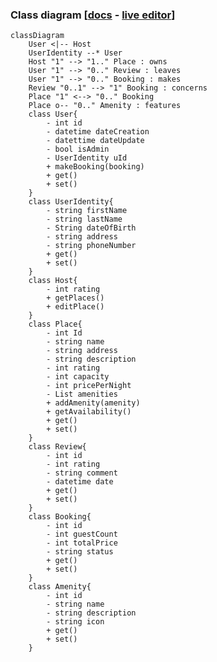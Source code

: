 ### Class diagram [<a href="https://mermaid.js.org/syntax/classDiagram.html">docs</a> - <a href="[https://mermaid.live/edit#pako:eNpdkTFPwzAQhf-K5QlQ2zQJJG1UBaGWDYmBgYEwXO1LYuTEwXYqlZL_jt02asXm--690zvfgTLFkWaUSTBmI6DS0BTt2lfzkKx-p1PytEO9f1FtdaQkI2ulZNGuVqK1qEtgmOfk7BitSzKdOhg59XuNGgk0RDxed-_IOr6uf8cZ6UhTZ8bvHqS5ub1mr9svZPbjk6DEBlu7AQuXyBkx4gcvDk9cUMJq0XT_YaW0kNK5j-ufAoRzcihaQvLcoN4Jv50vvVxw_xrnD3RCG9QNCO4-8OgpqK1dpoJm7smxhF7agp6kfcfB4jMXVmmalW4tnFDorXrbt4xmVvc4is53GKFUwNF5DtTuO3-sShjrJjLVlqLyvNfS4drazmRB4NuzSti6386YagIjeA3a1rtlEiRRsoAoxiSN4SGOOduGy0UZ3YclT-dhBHQYhj8dc6_I](https://mermaid.live/edit#pako:eNqdVd9vmzAQ_leQn7otIeFHIUHVpLabtEpTV63qy5QXBxuwChjZJl3W5n_f2UAKCW238pCY-z7ffXe-M48o5oSiCMU5lvILw6nAxaq04LmTVFhnT9Op9Y1L9Wy7IrRUTG2t6fSjMTSQJlkr5KwQAJ_1yrZhfZPjmFqRxR9K2fPbJ84N8SfdMPoAzJziDX2de8H5PStTIBf4vuO2Dgynp2JAj3kZU9EpabQ1nLMR_30Whzp08HlBS12AyEooVrXoFJgaGs2PjUE_U4uVymKkbyFYUcUKahaXApwwXh4R9oy7Sv_28TXnucXkOSnYYN_gfOqrXtBPplRtYifr5v9DH0-pOhkY5LNhd5hgF2SQqFRClzlhQqprXNARDBwcQbcNpHP8kVwwobKRjZgQqLMcQaqMl_S6LtZdJ_5nOrpxj85LwJF0DbD3ZzpBDr1Swhr7qG-DHDm_IiNplOMFezlvQmUsWHXYOmPqG2uMKxzDmR3aK8FiekPFNUsz1Qe_MxhpbJqdUdnPGlS1Q3DS4NvDVjrfYJbjNcs153191gz0G6M0nm5bopgXoE69OHrvktXO0D_oSmsq1SWvhwo0orjC-Y2u-4hqqeBSke_S1h7KG9pe77gX-qpFWdw3vykNTVAqGEGREjWdoIKKAutXZCSukMooiEARLAkW9yu0Knewp8LlL86LbpvgdZqhKMG5hLfaXIftt2pvFbQkVJhqo8h3jQ8UPaLfKHKDhR0uvGUQzAPfP_WcCdqiaOp59tz3gzAMPd8LT3cT9MfEdGzXc0PP85YLZwE7nKCL-RWGnYt9SFwrfrst405mzjFI0EHVttIf1RQGCLKBkiUs1fZa5GDOlKpkNJtp2E6Zyuq1Da06k4xkGK6_zTKYBSAaux4NQg-feh6J185ykbi-k5Bw7rgY7Xa7v18FONI)">live editor</a>]

```
classDiagram
    User <|-- Host
    UserIdentity --* User
    Host "1" --> "1.." Place : owns
    User "1" --> "0.." Review : leaves
    User "1" --> "0.." Booking : makes
    Review "0..1" --> "1" Booking : concerns
    Place "1" <--> "0.." Booking
    Place o-- "0.." Amenity : features
    class User{
        - int id
        - datetime dateCreation
        - datettime dateUpdate
        - bool isAdmin
        - UserIdentity uId
        + makeBooking(booking)
        + get()
        + set()
    }
    class UserIdentity{
        - string firstName
        - string lastName
        - String dateOfBirth
        - string address
        - string phoneNumber
        + get()
        + set()
    }
    class Host{
        - int rating
        + getPlaces()
        + editPlace()
    }
    class Place{
        - int Id
        - string name
        - string address
        - string description
        - int rating
        - int capacity
        - int pricePerNight
        - List amenities
        + addAmenity(amenity)
        + getAvailability()
        + get()
        + set()
    }
    class Review{
        - int id
        - int rating
        - string comment
        - datetime date
        + get()
        + set()
    }
    class Booking{
        - int id
        - int guestCount
        - int totalPrice
        - string status
        + get()
        + set()
    }
    class Amenity{
        - int id
        - string name
        - string description
        - string icon
        + get()
        + set()
    }


```
